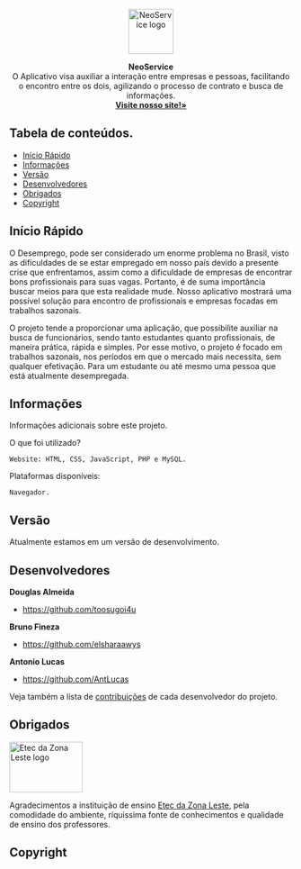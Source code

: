 <p align="center">
  <a href="#">
    <img src="https://cdn3.iconfinder.com/data/icons/food-and-drinks-icons/512/Coffee-512.png" alt="NeoService logo" width=80 height=80>
  </a>
  <p align="center">
    <strong>NeoService</strong>
    <br>
     O Aplicativo visa auxiliar a interação entre empresas e pessoas, facilitando o encontro entre os dois, agilizando o processo de contrato e busca de informações.
    <br>
    <a href="http://www.neo-service.tk"><strong>Visite nosso site!»</strong></a>
    <br>
  </p>
</p>


## Tabela de conteúdos.

- [Início Rápido](#início-rápido)
- [Informações](#informações)
- [Versão](#versão)
- [Desenvolvedores](#desenvolvedores)
- [Obrigados](#obrigados)
- [Copyright](#copyright)

## Início Rápido

O Desemprego, pode ser considerado um enorme problema no Brasil, visto as dificuldades de se estar empregado em nosso país devido a presente crise que enfrentamos, assim como a dificuldade de empresas de encontrar bons profissionais para suas vagas. Portanto, é de suma importância buscar meios para que esta realidade mude. Nosso aplicativo mostrará uma possível solução para encontro de profissionais e empresas focadas em trabalhos sazonais.

O projeto tende a proporcionar uma aplicação, que possibilite auxiliar na busca de funcionários, sendo tanto estudantes quanto profissionais, de maneira prática, rápida e simples. Por esse motivo, o projeto é focado em trabalhos sazonais, nos períodos em que o mercado mais necessita, sem qualquer efetivação. Para um estudante ou até mesmo uma pessoa que está atualmente desempregada.

## Informações

Informações adicionais sobre este projeto.

O que foi utilizado?
```
Website: HTML, CSS, JavaScript, PHP e MySQL.
```
Plataformas disponíveis:
```
Navegador.
```

## Versão

Atualmente estamos em um versão de desenvolvimento.

## Desenvolvedores

**Douglas Almeida**

- <https://github.com/toosugoi4u>

**Bruno Fineza**

- <https://github.com/elsharaawys>

**Antonio Lucas**

- <https://github.com/AntLucas>

Veja também a lista de [contribuições](https://github.com/toosugoi4u/neoservice-tcc/graphs/contributors) de cada desenvolvedor do projeto.

## Obrigados

<img src="http://eteczonaleste.com.br/2018/wp-content/uploads/2018/05/logo-novo-e1526595455530.png" alt="Etec da Zona Leste logo" width="130" height="90">

Agradecimentos a instituição de ensino [Etec da Zona Leste](http://www.eteczonaleste.com.br/), pela comodidade do ambiente, ríquissima fonte de conhecimentos e qualidade de ensino dos professores. 

## Copyright
